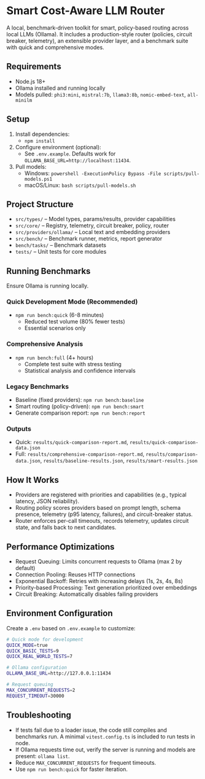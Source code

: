 ﻿# Smart Cost-Aware LLM Router

A local, benchmark-driven toolkit for smart, policy-based routing across local LLMs (Ollama). It includes a production-style router (policies, circuit breaker, telemetry), an extensible provider layer, and a benchmark suite with quick and comprehensive modes.

## Requirements
- Node.js 18+
- Ollama installed and running locally
- Models pulled: `phi3:mini`, `mistral:7b`, `llama3:8b`, `nomic-embed-text`, `all-minilm`

## Setup
1. Install dependencies:
   - `npm install`
2. Configure environment (optional):
   - See `.env.example`. Defaults work for `OLLAMA_BASE_URL=http://localhost:11434`.
3. Pull models:
   - Windows: `powershell -ExecutionPolicy Bypass -File scripts/pull-models.ps1`
   - macOS/Linux: `bash scripts/pull-models.sh`

## Project Structure
- `src/types/` – Model types, params/results, provider capabilities
- `src/core/` – Registry, telemetry, circuit breaker, policy, router
- `src/providers/ollama/` – Local text and embedding providers
- `src/bench/` – Benchmark runner, metrics, report generator
- `bench/tasks/` – Benchmark datasets
- `tests/` – Unit tests for core modules

## Running Benchmarks
Ensure Ollama is running locally.

### Quick Development Mode (Recommended)
- `npm run bench:quick` (6-8 minutes)
  - Reduced test volume (80% fewer tests)
  - Essential scenarios only

### Comprehensive Analysis
- `npm run bench:full` (4+ hours)
  - Complete test suite with stress testing
  - Statistical analysis and confidence intervals

### Legacy Benchmarks
- Baseline (fixed providers): `npm run bench:baseline`
- Smart routing (policy-driven): `npm run bench:smart`
- Generate comparison report: `npm run bench:report`

### Outputs
- Quick: `results/quick-comparison-report.md`, `results/quick-comparison-data.json`
- Full: `results/comprehensive-comparison-report.md`, `results/comparison-data.json`, `results/baseline-results.json`, `results/smart-results.json`

## How It Works
- Providers are registered with priorities and capabilities (e.g., typical latency, JSON reliability).
- Routing policy scores providers based on prompt length, schema presence, telemetry (p95 latency, failures), and circuit-breaker status.
- Router enforces per-call timeouts, records telemetry, updates circuit state, and falls back to next candidates.

## Performance Optimizations
- Request Queuing: Limits concurrent requests to Ollama (max 2 by default)
- Connection Pooling: Reuses HTTP connections
- Exponential Backoff: Retries with increasing delays (1s, 2s, 4s, 8s)
- Priority-based Processing: Text generation prioritized over embeddings
- Circuit Breaking: Automatically disables failing providers

## Environment Configuration
Create a `.env` based on `.env.example` to customize:

```bash
# Quick mode for development
QUICK_MODE=true
QUICK_BASIC_TESTS=9
QUICK_REAL_WORLD_TESTS=7

# Ollama configuration
OLLAMA_BASE_URL=http://127.0.0.1:11434

# Request queuing
MAX_CONCURRENT_REQUESTS=2
REQUEST_TIMEOUT=30000
```

## Troubleshooting
- If tests fail due to a loader issue, the code still compiles and benchmarks run. A minimal `vitest.config.ts` is included to run tests in node.
- If Ollama requests time out, verify the server is running and models are present: `ollama list`.
- Reduce `MAX_CONCURRENT_REQUESTS` for frequent timeouts.
- Use `npm run bench:quick` for faster iteration.
